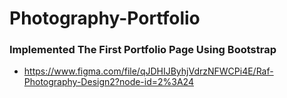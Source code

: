 # Photography-Portfolio

### Implemented The First Portfolio Page Using Bootstrap
* https://www.figma.com/file/qJDHIJByhjVdrzNFWCPi4E/Raf-Photography-Design2?node-id=2%3A24